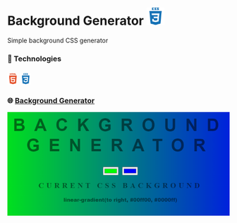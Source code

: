 # Background Generator <img src="https://raw.githubusercontent.com/devicons/devicon/master/icons/css3/css3-plain-wordmark.svg" alt="css3"  width="40" height="40"/> 
Simple background CSS generator

### 🚀 Technologies

### <img src="https://raw.githubusercontent.com/devicons/devicon/master/icons/html5/html5-plain-wordmark.svg" alt="html5"  width="25" height="25"/>  <img src="https://raw.githubusercontent.com/devicons/devicon/master/icons/css3/css3-plain-wordmark.svg" alt="css3"  width="25" height="25"/>

### 🌐 [Background Generator](https://background-generator-dimitrimll.netlify.app/)

![image1](https://github.com/DimitriMll/backgorund-generator/blob/main/background-generator.PNG)
